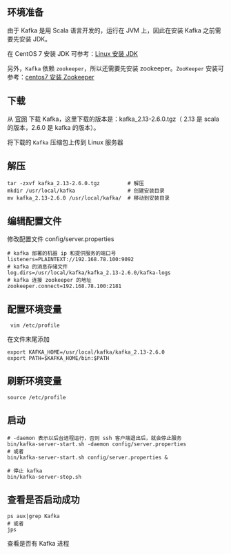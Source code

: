 ## 环境准备

由于 Kafka 是用 Scala 语言开发的，运行在 JVM 上，因此在安装 Kafka 之前需要先安装 JDK。

在 CentOS 7 安装 JDK 可参考：[Linux 安装 JDK](JAVA/JAVA基础/Linux安装JDK.md)

另外，`Kafka` 依赖 `zookeeper`，所以还需要先安装 zookeeper。`ZooKeeper` 安装可参考：[centos7 安装 Zookeeper](../Zookeeper/centos7安装Zookeeper.md)

## 下载

从 [官网](https://kafka.apache.org/downloads.html) 下载 Kafka，这里下载的版本是：kafka_2.13-2.6.0.tgz（ 2.13 是 scala 的版本，2.6.0 是 kafka 的版本）。

将下载的 `Kafka` 压缩包上传到 Linux 服务器

## 解压

```shell
tar -zxvf kafka_2.13-2.6.0.tgz         # 解压
mkdir /usr/local/kafka                 # 创建安装目录
mv kafka_2.13-2.6.0 /usr/local/kafka/  # 移动到安装目录
```

## 编辑配置文件

修改配置文件 config/server.properties

```shell
# kafka 部署的机器 ip 和提供服务的端口号
listeners=PLAINTEXT://192.168.78.100:9092
# kafka 的消息存储文件
log.dirs=/usr/local/kafka/kafka_2.13-2.6.0/kafka-logs
# kafka 连接 zookeeper 的地址
zookeeper.connect=192.168.78.100:2181
```

## 配置环境变量

```shell
 vim /etc/profile
```

在文件末尾添加

```shell
export KAFKA_HOME=/usr/local/kafka/kafka_2.13-2.6.0
export PATH=$KAFKA_HOME/bin:$PATH
```

## 刷新环境变量

```shell
source /etc/profile 
```

## 启动

```shell
# -daemon 表示以后台进程运行，否则 ssh 客户端退出后，就会停止服务
bin/kafka-server-start.sh -daemon config/server.properties
# 或者
bin/kafka-server-start.sh config/server.properties &

# 停止 kafka
bin/kafka-server-stop.sh
```

## 查看是否启动成功

```shell
ps aux|grep Kafka
# 或者
jps
```

查看是否有 Kafka 进程

